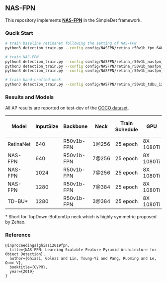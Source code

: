 ## NAS-FPN

This repository implements [**NAS-FPN**](https://arxiv.org/abs/1904.07392) in the SimpleDet framework.

### Qucik Start
```bash
# train baseline retinanet following the setting of NAS-FPN
python3 detection_train.py --config config/NASFPN/retina_r50v1b_fpn_640_1@256_25epoch.py

# train NAS-FPN
python3 detection_train.py --config config/NASFPN/retina_r50v1b_nasfpn_640_7@256_25epoch.py
python3 detection_train.py --config config/NASFPN/retina_r50v1b_nasfpn_1024_7@256_25epoch.py
python3 detection_train.py --config config/NASFPN/retina_r50v1b_nasfpn_1280_7@384_25epoch.py

# train hand-crafted neck
python3 detection_train.py --config config/NASFPN/retina_r50v1b_tdbu_1280_3@384_25epoch.py
```

### Results and Models
All AP results are reported on test-dev of the [COCO dataset](http://cocodataset.org).

|Model|InputSize|Backbone|Neck|Train Schedule|GPU|Image/GPU|FP16|Train MEM|Train Speed|Box AP(Mask AP)|Link|
|-----|-----|--------|----|--------------|---|---------|----|---------|-----------|---------------|----|
|RetinaNet|640|R50v1b-FPN|1@256|25 epoch|8X 1080Ti|8|yes|6.6G|85 img/s|37.4|[model](https://1dv.aflat.top/retina_r50v1b_fpn_640640_25epoch.zip)|
|NAS-FPN|640|R50v1b-FPN|7@256|25 epoch|8X 1080Ti|8|yes|7.8G|66 img/s|40.1|[model](https://1dv.aflat.top/retina_r50v1b_nasfpn_640640_25epoch.zip)|
|NAS-FPN|1024|R50v1b-FPN|7@256|25 epoch|8X 1080Ti|4|yes|9.1G|17 img/s|44.2|[model](https://1dv.aflat.top/retina_r50v1b_nasfpn_1024_7%40256_25epoch.zip)|
|NAS-FPN|1280|R50v1b-FPN|7@384|25 epoch|8X 1080Ti|2|yes|8.9G|10 img/s|45.3|[model](https://1dv.aflat.top/retina_r50v1b_nasfpn_1280_7%40384_25epoch.zip)|
|TD-BU*|1280|R50v1b-FPN|3@384|25 epoch|8X 1080Ti|3|yes|10.5G|12 img/s|44.7|[model](https://1dv.aflat.top/retina_r50v1b_tdbu_1280_3%40384_25epoch.zip)|

\* Short for TopDown-BottomUp neck which is highly symmetric proposed by Zehao.
### Reference
```
@inproceedings{ghiasi2019fpn,
  title={NAS-FPN: Learning Scalable Feature Pyramid Architecture for Object Detection},
  author={Ghiasi, Golnaz and Lin, Tsung-Yi and Pang, Ruoming and Le, Quoc V},
  booktitle={CVPR},
  year={2019}
}
```
